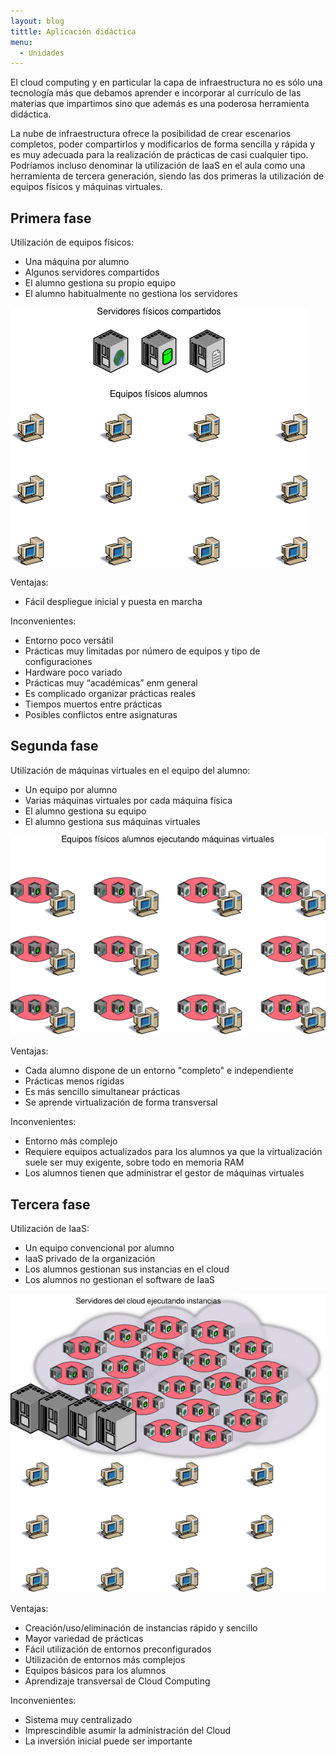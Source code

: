 ```yaml
---
layout: blog
tittle: Aplicación didáctica
menu:
  - Unidades
---
```


El cloud computing y en particular la capa de infraestructura no es sólo una
tecnología más que debamos aprender e incorporar al currículo de las materias
que impartimos sino que además es una poderosa herramienta didáctica.

La nube de infraestructura ofrece la posibilidad de crear escenarios completos,
poder compartirlos y modificarlos de forma sencilla y rápida y es muy adecuada
para la realización de prácticas de casi cualquier tipo. Podríamos incluso
denominar la utilización de IaaS en el aula como una herramienta de tercera
generación, siendo las dos primeras la utilización de equipos físicos y máquinas
virtuales.

## Primera fase

Utilización de equipos físicos:

* Una máquina por alumno
* Algunos servidores compartidos
* El alumno gestiona su propio equipo
* El alumno habitualmente no gestiona los servidores


![epoca1](img/epoca1.png)


Ventajas:

* Fácil despliegue inicial y puesta en marcha

Inconvenientes:

* Entorno poco versátil
* Prácticas muy limitadas por número de equipos y tipo de configuraciones
* Hardware poco variado
* Prácticas muy “académicas” enm general
* Es complicado organizar prácticas reales
* Tiempos muertos entre prácticas
* Posibles conflictos entre asignaturas

## Segunda fase

Utilización de máquinas virtuales en el equipo del alumno:

* Un equipo por alumno
* Varias máquinas virtuales por cada máquina física
* El alumno gestiona su equipo
* El alumno gestiona sus máquinas virtuales


![epoca2](img/epoca2.png)


Ventajas:

* Cada alumno dispone de un entorno "completo" e independiente
* Prácticas menos rígidas
* Es más sencillo simultanear prácticas
* Se aprende virtualización de forma transversal

Inconvenientes:

* Entorno más complejo
* Requiere equipos actualizados para los alumnos ya que la virtualización suele
ser muy exigente, sobre todo en memoria RAM
* Los alumnos tienen que administrar el gestor de máquinas virtuales

## Tercera fase

Utilización de IaaS:

* Un equipo convencional por alumno
* IaaS privado de la organización
* Los alumnos gestionan sus instancias en el cloud
* Los alumnos no gestionan el software de IaaS


![epoca3](img/epoca3.png)


Ventajas:

* Creación/uso/eliminación de instancias rápido y sencillo
* Mayor variedad de prácticas
* Fácil utilización de entornos preconfigurados
* Utilización de entornos más complejos
* Equipos básicos para los alumnos
* Aprendizaje transversal de Cloud Computing

Inconvenientes:

* Sistema muy centralizado
* Imprescindible asumir la administración del Cloud
* La inversión inicial puede ser importante
